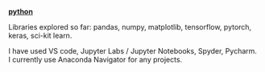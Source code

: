 <b><u>python</u></b>

Libraries explored so far: pandas, numpy, matplotlib, tensorflow, pytorch, keras, sci-kit learn. <br>

I have used VS code, Jupyter Labs / Jupyter Notebooks, Spyder, Pycharm. <br>
I currently use Anaconda Navigator for any projects.
